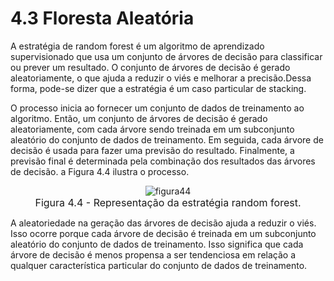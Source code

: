 <style>
    legend {
        font-size: 16px;
    }
    main {
        text-align: justify;
    }
</style>

# 4.3 Floresta Aleatória

A estratégia de random forest é um algoritmo de aprendizado supervisionado que usa um conjunto de árvores de decisão para classificar ou prever um resultado. O conjunto de árvores de decisão é gerado aleatoriamente, o que ajuda a reduzir o viés e melhorar a precisão.Dessa forma, pode-se dizer que a estratégia é um caso particular de stacking.

O processo inicia ao fornecer um conjunto de dados de treinamento ao algoritmo. Então, um conjunto de árvores de decisão é gerado aleatoriamente, com cada árvore sendo treinada em um subconjunto aleatório do conjunto de dados de treinamento. Em seguida, cada árvore de decisão é usada para fazer uma previsão do resultado. Finalmente, a previsão final é determinada pela combinação dos resultados das árvores de decisão. a Figura 4.4 ilustra o processo.

<div align="center"> 

![figura44](../images/figura44.png "figura 4.4") <legend>Figura 4.4 - Representação da estratégia random forest.</legend></div>

A aleatoriedade na geração das árvores de decisão ajuda a reduzir o viés. Isso ocorre porque cada árvore de decisão é treinada em um subconjunto aleatório do conjunto de dados de treinamento. Isso significa que cada árvore de decisão é menos propensa a ser tendenciosa em relação a qualquer característica particular do conjunto de dados de treinamento.
